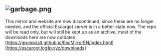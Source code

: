 ## ![garbage.png]({{site.baseurl}}/garbage.png)

This mirror and website are now discontinued, since these are no longer needed, and the official Escargot server is in a better state now. The repo will be read only, but will still be kept up as an archive, most of the downloads here are now outdated.
[https://grumpzalt.github.io/EscMirrorEN/index.html]
[https://escargot.log1p.xyz/downloads]
